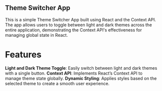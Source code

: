 ## Theme Switcher App

This is a simple Theme Switcher App built using React and the Context API. The app allows users to toggle between light and dark themes across the entire application, demonstrating the Context API's effectiveness for managing global state in React.

# Features

**Light and Dark Theme Toggle**: Easily switch between light and dark themes with a single button.
**Context API**: Implements React’s Context API to manage theme state globally.
**Dynamic Styling**: Applies styles based on the selected theme to create a smooth user experience.